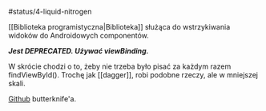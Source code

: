 #status/4-liquid-nitrogen 

[[Biblioteka programistyczna|Biblioteka]] służąca do wstrzykiwania widoków do Androidowych componentów.

***Jest DEPRECATED. Używać viewBinding.***

W skrócie chodzi o to, żeby nie trzeba było pisać za każdym razem findViewById().
Trochę jak [[dagger]], robi podobne rzeczy, ale w mniejszej skali.

[Github](https://github.com/JakeWharton/butterknife) butterknife'a.


